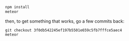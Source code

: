 ```bash
npm install
meteor
```

then, to get something that works, go a few commits back:
```
git checkout 3f0db542245ef197b5501e659c5fb7fffce5aec4
meteor
```
